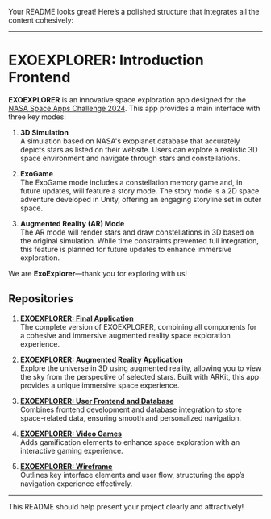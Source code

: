 Your README looks great! Here’s a polished structure that integrates all the content cohesively:

---

# EXOEXPLORER: Introduction Frontend

**EXOEXPLORER** is an innovative space exploration app designed for the [NASA Space Apps Challenge 2024](https://www.spaceappschallenge.org/). This app provides a main interface with three key modes:

1. **3D Simulation**  
   A simulation based on NASA's exoplanet database that accurately depicts stars as listed on their website. Users can explore a realistic 3D space environment and navigate through stars and constellations.

2. **ExoGame**  
   The ExoGame mode includes a constellation memory game and, in future updates, will feature a story mode. The story mode is a 2D space adventure developed in Unity, offering an engaging storyline set in outer space.

3. **Augmented Reality (AR) Mode**  
   The AR mode will render stars and draw constellations in 3D based on the original simulation. While time constraints prevented full integration, this feature is planned for future updates to enhance immersive exploration.

We are **ExoExplorer**—thank you for exploring with us!

## Repositories

1. **[EXOEXPLORER: Final Application](https://github.com/paco-vive/EXOEXPLORER_FinalAPP)**  
   The complete version of EXOEXPLORER, combining all components for a cohesive and immersive augmented reality space exploration experience.

2. **[EXOEXPLORER: Augmented Reality Application](https://github.com/paco-vive/EXOEXPLORER_AumentedRealityAPP)**  
   Explore the universe in 3D using augmented reality, allowing you to view the sky from the perspective of selected stars. Built with ARKit, this app provides a unique immersive space experience.

3. **[EXOEXPLORER: User Frontend and Database](https://github.com/paco-vive/EXOEXPLORER_UserFrontendDataBase)**  
   Combines frontend development and database integration to store space-related data, ensuring smooth and personalized navigation.

4. **[EXOEXPLORER: Video Games](https://github.com/SebastianReneGH/GAMES)**  
   Adds gamification elements to enhance space exploration with an interactive gaming experience.

5. **[EXOEXPLORER: Wireframe](https://drive.google.com/file/d/1M6i1jZwuSccBrPBDROriQhvai8s9Si24/view?usp=sharing)**  
   Outlines key interface elements and user flow, structuring the app’s navigation experience effectively.

--- 

This README should help present your project clearly and attractively!
